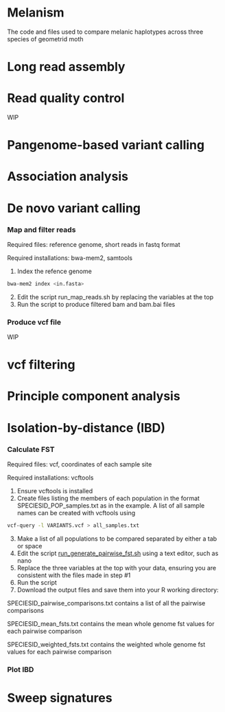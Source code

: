 # Melanism

The code and files used to compare melanic haplotypes across three species of geometrid moth

# Long read assembly

# Read quality control

WIP

# Pangenome-based variant calling

# Association analysis

# De novo variant calling

### Map and filter reads

Required files: reference genome, short reads in fastq format

Required installations: bwa-mem2, samtools

1) Index the refence genome
```bash
bwa-mem2 index <in.fasta>
```
2) Edit the script run_map_reads.sh by replacing the variables at the top
3) Run the script to produce filtered bam and bam.bai files

### Produce vcf file

WIP

# vcf filtering

# Principle component analysis

# Isolation-by-distance (IBD)

### Calculate FST

Required files: vcf, coordinates of each sample site

Required installations: vcftools

1) Ensure vcftools is installed
2) Create files listing the members of each population in the format SPECIESID_POP_samples.txt as in the example. A list of all sample names can be created with vcftools using
```bash
vcf-query -l VARIANTS.vcf > all_samples.txt
```
3) Make a list of all populations to be compared separated by either a tab or space
4) Edit the script [run_generate_pairwise_fst.sh](run_generate_pairwise_fst.sh) using a text editor, such as nano
5) Replace the three variables at the top with your data, ensuring you are consistent with the files made in step #1
6) Run the script
7) Download the output files and save them into your R working directory:

SPECIESID_pairwise_comparisons.txt contains a list of all the pairwise comparisons

SPECIESID_mean_fsts.txt contains the mean whole genome fst values for each pairwise comparison

SPECIESID_weighted_fsts.txt contains the weighted whole genome fst values for each pairwise comparison

### Plot IBD

# Sweep signatures
